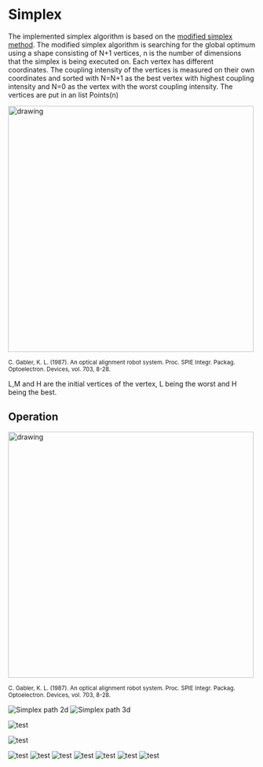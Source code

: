 # Simplex
The implemented simplex algorithm is based on the [modified simplex method](https://doi.org/10.1016/0169-7439(90)80112-J). The modified simplex algorithm is searching for the global optimum using a shape consisting of N+1 vertices, n is the number of dimensions that the simplex is being executed on. Each vertex has different coordinates. The coupling intensity of the vertices is measured on their own coordinates and sorted with N=N+1 as the best vertex with highest coupling intensity and N=0 as the vertex with the worst coupling intensity. The vertices are put in an list Points(n)

<img src="/docs/images/Simplex_coordinates.png" alt="drawing" width="500"/>

<sub>C. Gabler, K. L. (1987). An optical alignment robot system. Proc. SPIE Integr. Packag. Optoelectron. Devices, vol. 703, 8-28.

L,M and H are the initial vertices of the vertex, L being the worst and H being the best.
## Operation

<img src="/docs/images/Simplex_flowchart.png" alt="drawing" width="500"/>

<sub>C. Gabler, K. L. (1987). An optical alignment robot system. Proc. SPIE Integr. Packag. Optoelectron. Devices, vol. 703, 8-28.

![Simplex path 2d](/docs/images/simplex2d.gif)
![Simplex path 3d](/docs/images/simplex3d.gif)

![test](/docs/Equations/centroid.png)

![test](/docs/Equations/Reflection.PNG)

![test](/docs/Equations/Expention.PNG)
![test](/docs/Equations/incontraction.PNG)
![test](/docs/Equations/incentroid.PNG)
![test](/docs/Equations/inreflection.PNG)
![test](/docs/Equations/excontraction.PNG)
![test](/docs/Equations/excentroid.PNG)
![test](/docs/Equations/exreflection.PNG)
